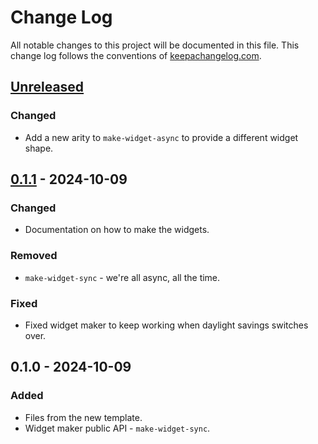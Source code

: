 # Change Log
All notable changes to this project will be documented in this file. This change log follows the conventions of [keepachangelog.com](http://keepachangelog.com/).

## [Unreleased]
### Changed
- Add a new arity to `make-widget-async` to provide a different widget shape.

## [0.1.1] - 2024-10-09
### Changed
- Documentation on how to make the widgets.

### Removed
- `make-widget-sync` - we're all async, all the time.

### Fixed
- Fixed widget maker to keep working when daylight savings switches over.

## 0.1.0 - 2024-10-09
### Added
- Files from the new template.
- Widget maker public API - `make-widget-sync`.

[Unreleased]: https://sourcehost.site/your-name/clojure-app/compare/0.1.1...HEAD
[0.1.1]: https://sourcehost.site/your-name/clojure-app/compare/0.1.0...0.1.1
